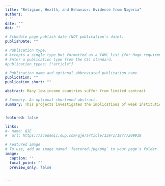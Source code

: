 ```yaml
---
title: "Religion, Health, and Behavior: Evidence from Nigeria"
authors:
- ''
date: ""
doi: ""

# Schedule page publish date (NOT publication's date).
publishDate: ""

# Publication type.
# Accepts a single type but formatted as a YAML list (for Hugo requirements).
# Enter a publication type from the CSL standard.
#publication_types: ["article"]

# Publication name and optional abbreviated publication name.
publication: ""
publication_short: ""

abstract: Many low-income countries suffer from limited contract 

# Summary. An optional shortened abstract.
summary: This projects investigates the implications of weak institutions and 


featured: false

links:
#- name: QJE
#  url: https://academic.oup.com/qje/article/139/1/187/7209918

# Featured image
# To use, add an image named `featured.jpg/png` to your page's folder. 
image:
  caption: ''
  focal_point: ""
  preview_only: false


---
```




